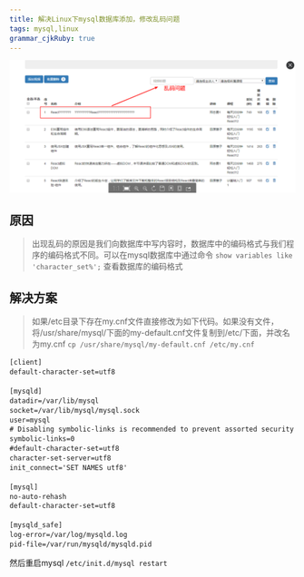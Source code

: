 ```yaml
---
title: 解决Linux下mysql数据库添加，修改乱码问题
tags: mysql,linux
grammar_cjkRuby: true
---
```

![乱码问题][1]
## 原因
> 出现乱码的原因是我们向数据库中写内容时，数据库中的编码格式与我们程序的编码格式不同。可以在mysql数据库中通过命令 `show variables like 'character_set%';` 查看数据库的编码格式

## 解决方案
> 如果/etc目录下存在my.cnf文件直接修改为如下代码。如果没有文件，将/usr/share/mysql/下面的my-default.cnf文件复制到/etc/下面，并改名为my.cnf  `cp /usr/share/mysql/my-default.cnf /etc/my.cnf`

``` xml
[client]
default-character-set=utf8

[mysqld]
datadir=/var/lib/mysql
socket=/var/lib/mysql/mysql.sock
user=mysql
# Disabling symbolic-links is recommended to prevent assorted security risks
symbolic-links=0
#default-character-set=utf8
character-set-server=utf8
init_connect='SET NAMES utf8'

[mysql]
no-auto-rehash
default-character-set=utf8

[mysqld_safe]
log-error=/var/log/mysqld.log
pid-file=/var/run/mysqld/mysqld.pid
```

然后重启mysql `/etc/init.d/mysql restart`


  [1]: https://www.github.com/xiesen310/notes_Images/raw/master/images/1506403579431.jpg